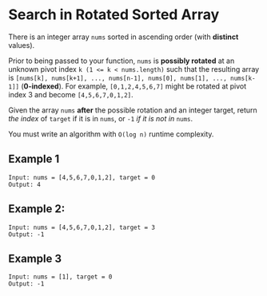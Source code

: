 # Search in Rotated Sorted Array

There is an integer array `nums` sorted in ascending order (with **distinct** values).

Prior to being passed to your function, `nums` is **possibly rotated** at an unknown pivot index `k (1 <= k < nums.length)` such that the resulting array is `[nums[k], nums[k+1], ..., nums[n-1], nums[0], nums[1], ..., nums[k-1]]` (**0-indexed**). For example, `[0,1,2,4,5,6,7]` might be rotated at pivot index 3 and become `[4,5,6,7,0,1,2]`.

Given the array `nums` **after** the possible rotation and an integer target, return _the index_ of `target` if it is in `nums`, or `-1` _if it is not in_ `nums`.

You must write an algorithm with `O(log n)` runtime complexity.

## Example 1

    Input: nums = [4,5,6,7,0,1,2], target = 0
    Output: 4

## Example 2:

    Input: nums = [4,5,6,7,0,1,2], target = 3
    Output: -1

## Example 3

    Input: nums = [1], target = 0
    Output: -1
